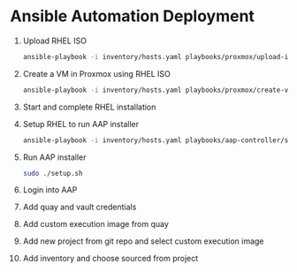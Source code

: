 # Ansible Automation Deployment

1. Upload RHEL ISO

   ```bash
   ansible-playbook -i inventory/hosts.yaml playbooks/proxmox/upload-iso.yaml --extra-vars iso_url=""
   ```

2. Create a VM in Proxmox using RHEL ISO

   ```bash
   ansible-playbook -i inventory/hosts.yaml playbooks/proxmox/create-vm.yaml --extra-vars @vars/aap-controller.yaml
   ```

3. Start and complete RHEL installation

4. Setup RHEL to run AAP installer

   ```bash
   ansible-playbook -i inventory/hosts.yaml playbooks/aap-controller/setup.yaml
   ```

5. Run AAP installer

   ```bash
   sudo ./setup.sh
   ```

6. Login into AAP

7. Add quay and vault credentials

8. Add custom execution image from quay

9. Add new project from git repo and select custom execution image

10. Add inventory and choose sourced from project
